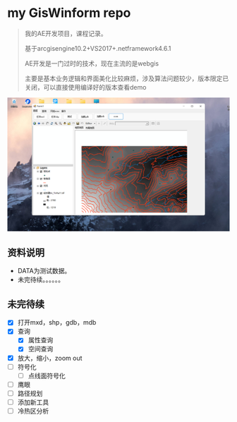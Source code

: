# my GisWinform repo

> 我的AE开发项目，课程记录。
>
> 基于arcgisengine10.2+VS2017+.netframework4.6.1
>
> AE开发是一门过时的技术，现在主流的是webgis
>
> 主要是基本业务逻辑和界面美化比较麻烦，涉及算法问题较少，版本限定已关闭，可以直接使用编译好的版本查看demo

![image-20220410161034871](img/image-20220410161034871.png)

## 资料说明

- DATA为测试数据。
- 未完待续。。。。。。

## 未完待续

- [x] 打开mxd，shp，gdb，mdb
- [x] 查询
  - [x] 属性查询
  - [x] 空间查询
- [x] 放大，缩小，zoom out
- [ ] 符号化
  - [ ] 点线面符号化
- [ ] 鹰眼
- [ ] 路径规划
- [ ] 添加新工具
- [ ] 冷热区分析